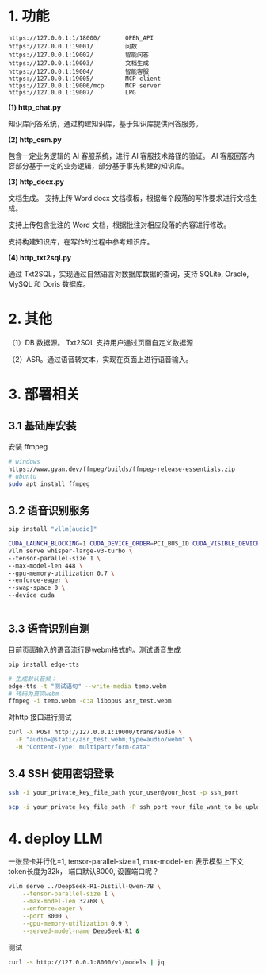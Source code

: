 # 1. 功能
```shell
https://127.0.0.1:1/18000/       OPEN_API
https://127.0.0.1:19001/         问数
https://127.0.0.1:19002/         智能问答
https://127.0.0.1:19003/         文档生成
https://127.0.0.1:19004/         智能客服
https://127.0.0.1:19005/         MCP client
https://127.0.0.1:19006/mcp      MCP server
https://127.0.0.1:19007/         LPG

```

 **(1) http_chat.py**

知识库问答系统，通过构建知识库，基于知识库提供问答服务。

**(2) http_csm.py**

包含一定业务逻辑的 AI 客服系统，进行 AI 客服技术路径的验证。
AI 客服回答内容部分基于一定的业务逻辑，部分基于事先构建的知识库。

**(3) http_docx.py**

文档生成。 支持上传 Word docx 文档模板，根据每个段落的写作要求进行文档生成。

支持上传包含批注的 Word 文档，根据批注对相应段落的内容进行修改。

支持构建知识库，在写作的过程中参考知识库。

**(4) http_txt2sql.py**

通过 Txt2SQL，实现通过自然语言对数据库数据的查询，支持 SQLite, Oracle, MySQL 和 Doris 数据库。


# 2. 其他 

（1）DB 数据源。 Txt2SQL 支持用户通过页面自定义数据源

（2）ASR。通过语音转文本，实现在页面上进行语音输入。

# 3. 部署相关

## 3.1 基础库安装

安装  ffmpeg

```sh
# windows 
https://www.gyan.dev/ffmpeg/builds/ffmpeg-release-essentials.zip
# ubuntu
sudo apt install ffmpeg
```



## 3.2 语音识别服务

```sh
pip install "vllm[audio]"

CUDA_LAUNCH_BLOCKING=1 CUDA_DEVICE_ORDER=PCI_BUS_ID CUDA_VISIBLE_DEVICES=1 \
vllm serve whisper-large-v3-turbo \
--tensor-parallel-size 1 \
--max-model-len 448 \
--gpu-memory-utilization 0.7 \
--enforce-eager \
--swap-space 0 \
--device cuda
```

```sh

```

## 3.3 语音识别自测

目前页面输入的语音流行是webm格式的。测试语音生成

```sh
pip install edge-tts 

# 生成默认音频：
edge-tts -t "测试语句" --write-media temp.webm
# 转码为真实webm：
ffmpeg -i temp.webm -c:a libopus asr_test.webm
```

对http 接口进行测试

```sh
curl -X POST http://127.0.0.1:19000/trans/audio \
  -F "audio=@static/asr_test.webm;type=audio/webm" \
  -H "Content-Type: multipart/form-data"
```

## 3.4 SSH 使用密钥登录
```sh
ssh -i your_private_key_file_path your_user@your_host -p ssh_port

scp -i your_private_key_file_path -P ssh_port your_file_want_to_be_uploaed devbox@your_host:/your_host_dir

```

# 4. deploy LLM
一张显卡并行化=1, tensor-parallel-size=1,
max-model-len 表示模型上下文token长度为32k，
端口默认8000, 设置端口呢？

```sh
vllm serve ../DeepSeek-R1-Distill-Qwen-7B \
    --tensor-parallel-size 1 \
    --max-model-len 32768 \
    --enforce-eager \
    --port 8000 \
    --gpu-memory-utilization 0.9 \
    --served-model-name DeepSeek-R1 &
```

测试
```sh
curl -s http://127.0.0.1:8000/v1/models | jq

```
